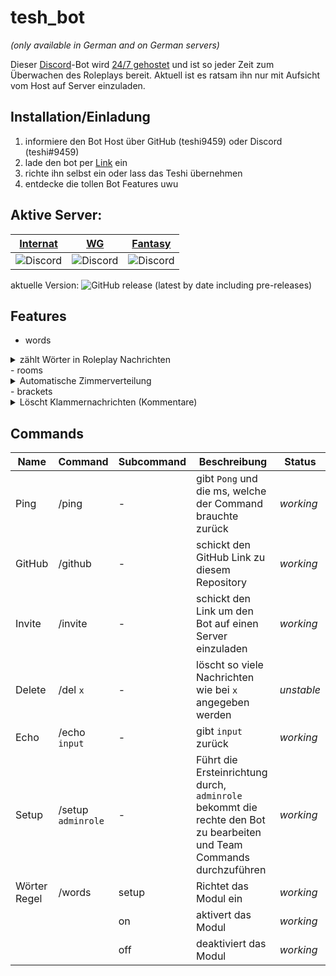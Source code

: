 # tesh_bot
*(only available in German and on German servers)*

Dieser [Discord](https://discord.com/)-Bot wird
[24/7 gehostet](https://gameserver.gratis/) und ist so jeder Zeit zum Überwachen des Roleplays bereit.
Aktuell ist es ratsam ihn nur mit Aufsicht vom Host auf Server einzuladen.
## Installation/Einladung
1. informiere den Bot Host über GitHub (teshi9459) oder Discord (teshi#9459)
2. lade den bot per [Link](https://discord.com/api/oauth2/authorize?client_id=867850838752100424&permissions=8&scope=bot%20applications.commands) ein
3. richte ihn selbst ein oder lass das Teshi übernehmen
4. entdecke die tollen Bot Features uwu

## Aktive Server:
[Internat](https://discord.gg/jeZ9USuZgA) | [WG](https://discord.gg/8ybsZUnhHD) | [Fantasy](https://discord.gg/qpdnyWStBe)
---|---|---
![Discord](https://img.shields.io/discord/879756056346099722?label=%20) | ![Discord](https://img.shields.io/discord/895413069642072075?label=%20) | ![Discord](https://img.shields.io/discord/842687670803103774?label=%20)

aktuelle Version: ![GitHub release (latest by date including pre-releases)](https://img.shields.io/github/v/release/teshi9459/tesh_bot?include_prereleases&label=%20)
## Features
- words
<details markdown='1'><summary>zählt Wörter in Roleplay Nachrichten</summary>Schickt eine Warnung, bei einer Wortzahl die min≤≥max ist und speichert die Nachricht in einem erstellten Log Channel
</details>
- rooms
<details markdown='1'><summary>Automatische Zimmerverteilung</summary>Roleplayer können sich selbst ein Zimmer aussuchen, in welches sie dann eingetragen werden. Das austragen muss ein Admin übernehmen.</details>
- brackets
<details markdown='1'><summary>Löscht Klammernachrichten (Kommentare)</summary>Wenn eine Nachricht (,){,},[ oder ] am Anfang oder Ende hat wird sie gelöscht. Leider geht das nur für nicht ganz so alte Nachrichten aber ca. 100 schafft er zu durchsuchen.
</details>

## Commands
Name | Command | Subcommand | Beschreibung | Status
---|---|---|---|---
Ping | /ping | - | gibt `Pong` und die ms, welche der Command brauchte zurück | _working_
GitHub |  /github | - | schickt den GitHub Link zu diesem Repository | _working_
Invite | /invite | - | schickt den Link um den Bot auf einen  Server einzuladen |  _working_
Delete | /del ` x ` | - | löscht so viele Nachrichten wie bei ` x ` angegeben werden | _unstable_
Echo | /echo ` input ` | - | gibt ` input ` zurück | _working_
Setup  | /setup ` adminrole `  | - | Führt die Ersteinrichtung durch, ` adminrole ` bekommt die rechte den Bot zu bearbeiten und Team Commands durchzuführen| _working_
Wörter Regel  | /words | setup | Richtet das Modul ein | _working_
|  |   | on | aktivert das Modul | _working_
| |   | off | deaktiviert das Modul | _working_